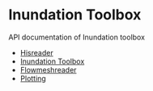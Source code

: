 # Inundation Toolbox
API documentation of Inundation toolbox
- [Hisreader](hisreader_api.rst)
- [Inundation Toolbox](inundationtoolbox_api.rst)
- [Flowmeshreader](flowmeshreader_api.rst)
- [Plotting](plotting_api.rst)